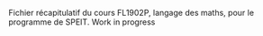 Fichier récapitulatif du cours FL1902P, langage des maths, pour le programme de SPEIT.
Work in progress
